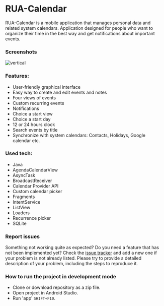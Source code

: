 # RUA-Calendar
RUA-Calendar is a mobile application that manages personal data and related system calendars. Application designed for people who want to organize their time in the best way and get notifications about important events.

### Screenshots
![vertical](https://user-images.githubusercontent.com/25232443/66836615-f56df100-ef61-11e9-9f43-fb81dc7bcc6b.png)

### Features:
* User-friendly graphical interface
* Easy way to create and edit events and notes
* Four views of events
* Custom recurring events
* Notifications
* Choice a start view
* Choice a start day
* 12 or 24 hours clock
* Search events by title
* Synchronize with system calendars: Contacts, Holidays, Google calendar etc.

### Used tech:
* Java
* AgendaCalendarView
* AsyncTask
* BroadcastReceiver
* Calendar Provider API
* Custom calendar picker
* Fragments
* IntentService
* ListView
* Loaders
* Recurrence picker
* SQLite

### Report issues
Something not working quite as expected? Do you need a feature that has not been implemented yet? Check the [issue tracker](https://github.com/QArtur99/RUA-Calendar/issues) and add a new one if your problem is not already listed. Please try to provide a detailed description of your problem, including the steps to reproduce it.

### How to run the project in development mode
* Clone or download repository as a zip file.
* Open project in Android Studio.
* Run 'app' `SHIFT+F10`.


